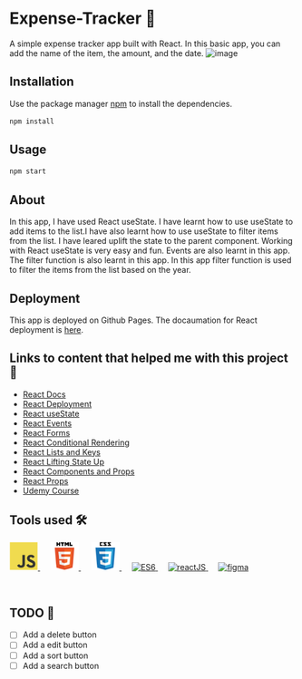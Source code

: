 # Expense-Tracker 💸

A simple expense tracker app built with React. In this basic app, you can add the name of the item, the amount, and the date. 
![image](https://user-images.githubusercontent.com/109253977/201526279-ed7a95f4-99d7-4365-94be-0f5938e32686.png)

## Installation

Use the package manager [npm](https://www.npmjs.com/) to install the dependencies.

```bash
npm install
```

## Usage

```bash
npm start
```

## About

In this app, I have used React useState. I have learnt how to use useState to add items to the list.I have also learnt how to use useState to filter items from the list. I have leared uplift the state to the parent component.  Working with React useState is very easy and fun. Events are also learnt in this app. The filter function is also learnt in this app. In this app filter function is used to filter the items from the list based on the year.

## Deployment 

This app is deployed on Github Pages. The docaumation for  React deployment is [here](https://create-react-app.dev/docs/deployment/#github-pages).


## Links to content that helped me with this project 🔗

- [React Docs](https://reactjs.org/docs/getting-started.html)
- [React Deployment](https://create-react-app.dev/docs/deployment/#github-pages)
- [React useState](https://reactjs.org/docs/hooks-state.html)
- [React Events](https://reactjs.org/docs/handling-events.html)
- [React Forms](https://reactjs.org/docs/forms.html)
- [React Conditional Rendering](https://reactjs.org/docs/conditional-rendering.html)
- [React Lists and Keys](https://reactjs.org/docs/lists-and-keys.html)
- [React Lifting State Up](https://reactjs.org/docs/lifting-state-up.html)
- [React Components and Props](https://reactjs.org/docs/components-and-props.html)
- [React Props](https://reactjs.org/docs/components-and-props.html)
- [Udemy Course](https://www.udemy.com/course/react-the-complete-guide-incl-redux/)


## Tools used 🛠️

<a href="https://developer.mozilla.org/en-US/docs/Web/JavaScript" target="_blank" rel="noreferrer"> <img src="https://raw.githubusercontent.com/devicons/devicon/master/icons/javascript/javascript-original.svg" alt="javascript" width="50" height="50"/> </a> &emsp; <a href="https://www.w3.org/html/" target="_blank" rel="noreferrer"> <img src="https://raw.githubusercontent.com/devicons/devicon/master/icons/html5/html5-original-wordmark.svg" alt="html5" width="50" height="50"/> </a> &emsp; <a href="https://www.w3schools.com/css/" target="_blank" rel="noreferrer"> <img src="https://raw.githubusercontent.com/devicons/devicon/master/icons/css3/css3-original-wordmark.svg" alt="css3" width="50" height="50"/> </a> &emsp; <a href="https://www.w3schools.com/js/js_es6.asp" target="_blank" rel="noreferrer"> <img src="https://camo.githubusercontent.com/792f7fce1ff8bfac6d0524a21b69161cdc6080a3c4e39979f21d5f8489d6fdd3/68747470733a2f2f692e626c6f67732e65732f3534356366382f6573362d6c6f676f2f6f726967696e616c2e706e67" alt="ES6" width="50" height="50"/> </a> &emsp; <a href="https://reactjs.org/" target="_blank" rel="noreferrer"> <img src="https://upload.wikimedia.org/wikipedia/commons/a/a7/React-icon.svg" alt="reactJS" width="50" height="50"/> </a> &emsp; <a href="https://www.figma.com/" target="_blank" rel="noreferrer"> <img src="https://upload.wikimedia.org/wikipedia/commons/a/ad/Figma-1-logo.png" alt="figma" width="70" height="50"/> </a>

<br>

## TODO 📝

- [ ] Add a delete button
- [ ] Add a edit button
- [ ] Add a sort button
- [ ] Add a search button

